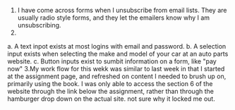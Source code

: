 1. I have come across forms when I unsubscribe from email lists. They are usually radio style forms, and they let the emailers know why I am unsubscribing.
2.
  a. A text inpot exists at most logins with email and password.
  b. A selection input exists when selecting the make and model of your car at an auto parts website.
  c. Button inputs exist to sumbit information on a form, like "pay now"
3.My work flow for this wekk was similar to last week in that I started at the assignment page, and refreshed on content I needed to brush up on, primarily using the book. I was only able to access the section 6 of the website through the link below the assignment, rather than through the hamburger drop down on the actual site. not sure why it locked me out.
